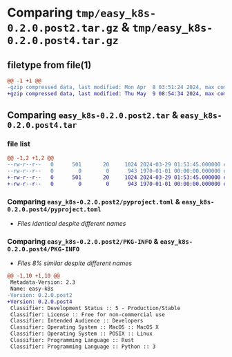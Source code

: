 # Comparing `tmp/easy_k8s-0.2.0.post2.tar.gz` & `tmp/easy_k8s-0.2.0.post4.tar.gz`

## filetype from file(1)

```diff
@@ -1 +1 @@
-gzip compressed data, last modified: Mon Apr  8 03:51:24 2024, max compression
+gzip compressed data, last modified: Thu May  9 08:54:34 2024, max compression
```

## Comparing `easy_k8s-0.2.0.post2.tar` & `easy_k8s-0.2.0.post4.tar`

### file list

```diff
@@ -1,2 +1,2 @@
--rw-r--r--   0      501       20     1024 2024-03-29 01:53:45.000000 easy_k8s-0.2.0.post2/pyproject.toml
--rw-r--r--   0        0        0      943 1970-01-01 00:00:00.000000 easy_k8s-0.2.0.post2/PKG-INFO
+-rw-r--r--   0      501       20     1024 2024-03-29 01:53:45.000000 easy_k8s-0.2.0.post4/pyproject.toml
+-rw-r--r--   0        0        0      943 1970-01-01 00:00:00.000000 easy_k8s-0.2.0.post4/PKG-INFO
```

### Comparing `easy_k8s-0.2.0.post2/pyproject.toml` & `easy_k8s-0.2.0.post4/pyproject.toml`

 * *Files identical despite different names*

### Comparing `easy_k8s-0.2.0.post2/PKG-INFO` & `easy_k8s-0.2.0.post4/PKG-INFO`

 * *Files 8% similar despite different names*

```diff
@@ -1,10 +1,10 @@
 Metadata-Version: 2.3
 Name: easy-k8s
-Version: 0.2.0.post2
+Version: 0.2.0.post4
 Classifier: Development Status :: 5 - Production/Stable
 Classifier: License :: Free for non-commercial use
 Classifier: Intended Audience :: Developers
 Classifier: Operating System :: MacOS :: MacOS X
 Classifier: Operating System :: POSIX :: Linux
 Classifier: Programming Language :: Rust
 Classifier: Programming Language :: Python :: 3
```

